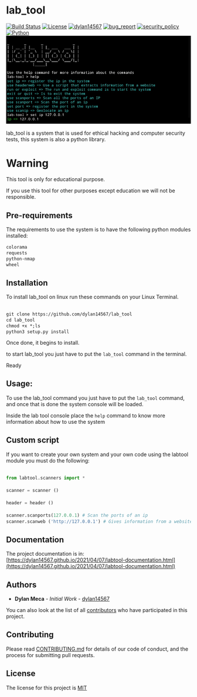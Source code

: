 # lab_tool
[![Build Status](https://img.shields.io/github/stars/dylan14567/lab_tool.svg)](https://github.com/dylan14567/lab_tool)
[![License](https://img.shields.io/github/license/dylan14567/lab_tool.svg)](https://github.com/dylan14567/lab_tool/blob/main/LICENSE)
[![dylan14567](https://img.shields.io/badge/author-dylan14567-green.svg)](https://github.com/dylan14567)
[![bug_report](https://img.shields.io/badge/bug-report-red.svg)](https://github.com/dylan14567/lab_tool/blob/main/.github/ISSUE_TEMPLATE/bug_report.md)
[![security_policy](https://img.shields.io/badge/security-policy-cyan.svg)](https://github.com/dylan14567/lab_tool/blob/main/.github/SECURITY.md)
[![Python](https://img.shields.io/badge/language-Python%20-yellow.svg)](https://www.python.org)
![logo](https://raw.githubusercontent.com/dylan14567/lab_tool/main/logo.jpg)

lab_tool is a system that is used for ethical hacking and computer security tests, this system is also a python library.

# Warning

This tool is only for educational purpose.

If you use this tool for other purposes except education we will not be responsible.

## Pre-requirements

The requirements to use the system is to have the following python modules installed:

```
colorama
requests
python-nmap
wheel
```

## Installation

To install lab_tool on linux run these commands on your Linux Terminal.

```shell

git clone https://github.com/dylan14567/lab_tool
cd lab_tool
chmod +x *;ls
python3 setup.py install

```

Once done, it begins to install.

to start lab_tool you just have to put the ``` lab_tool ``` command in the terminal.

Ready


## Usage:

To use the lab_tool command you just have to put the ```lab_tool``` command, and once that is done the system console will be loaded.

Inside the lab tool console place the ``` help ``` command to know more information about how to use the system

## Custom script

If you want to create your own system and your own code using the labtool module you must do the following:

```python 

from labtool.scanners import *

scanner = scanner ()

header = header ()

scanner.scanports(127.0.0.1) # Scan the ports of an ip
scanner.scanweb ('http://127.0.0.1') # Gives information from a website

```

## Documentation

The project documentation is in: [https://dylan14567.github.io/2021/04/07/labtool-documentation.html](https://dylan14567.github.io/2021/04/07/labtool-documentation.html)

## Authors

* **Dylan Meca** - *Initial Work* - [dylan14567](https://github.com/dylan14567)

You can also look at the list of all [contributors](https://github.com/dylan14567/lab_tool/contributors) who have participated in this project.


## Contributing

Please read [CONTRIBUTING.md](https://github.com/dylan14567/lab_tool/blob/main/.github/CONTRIBUTING.md) for details of our code of conduct, and the process for submitting pull requests.

## License

The license for this project is [MIT](https://github.com/dylan14567/lab_tool/blob/main/LICENSE)

